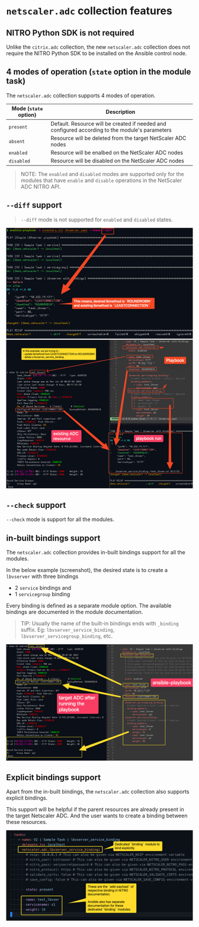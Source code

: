 # `netscaler.adc` collection features

## NITRO Python SDK is not required

Unlike the `citrix.adc` collection, the new `netscaler.adc` collection does not require the NITRO Python SDK to be installed on the Ansible control node.

## 4 modes of operation (`state` option in the module task)

The `netscaler.adc` collection supports 4 modes of operation.

| Mode (`state` option) | Description |
| ---- | ----------- |
| `present` | Default. Resource will be created if needed and configured according to the module's parameters |
| `absent` | Resource will be deleted from the target NetScaler ADC nodes |
| `enabled` | Resource will be enalbed on the NetScaler ADC nodes |
| `disabled` | Resource will be disabled on the NetScaler ADC nodes |

> NOTE: The `enabled` and `disabled` modes are supported only for the modules that have `enable` and `disable` operations in the NetScaler ADC NITRO API.


## `--diff` support

> `--diff` mode is not supported for `enabled` and `disabled` states.

<kbd>
    <img src="assets/module-option-diff-example.png" />
</kbd>

</hr>

<kbd>
    <img src="assets/module-option-and-binding-diff-example.png" />
</kbd>

## `--check` support

`--check` mode is support for all the modules.


## in-built bindings support

The `netscaler.adc` collection provides in-built bindings support for all the modules.

In the below example (screenshot), the desired state is to create a `lbvserver` with three bindings

- 2 `service` bindings and
- 1 `servicegroup` binding

Every binding is defined as a separate module option. The available bindings are documented in the module documentation.

> TIP: Usually the name of the built-in bindings ends with `_binding` suffix. Eg: `lbvserver_service_binding`, `lbvserver_servicegroup_binding`, etc.

<kbd>
    <img src="assets/module-in-built-bindings-support.png" />
</kbd>

## Explicit bindings support

Apart from the in-built bindings, the `netscaler.adc` collection also supports explicit bindings.

This support will be helpful if the parent resources are already present in the target Netscaler ADC. And the user wants to create a binding between these resources.

<kbd>
    <img src="assets/explicit-binding-module-support.png" />
</kbd>
